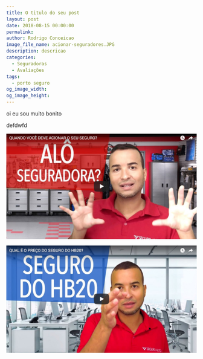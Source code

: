 ```yaml
---
title: O titulo do seu post
layout: post
date: 2018-08-15 00:00:00
permalink:
author: Rodrigo Conceicao
image_file_name: acionar-seguradores.JPG
description: descricao
categories:
  - Seguradoras
  - Avaliações
tags:
  - porto seguro
og_image_width:
og_image_height:
---
```


oi eu sou muito bonito

defdwfd

![](/uploads/acionar-seguradores.JPG)

![](/uploads/hb20-seguro-video.jpg)